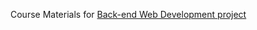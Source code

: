 Course Materials for [Back-end Web Development project ](http://betamore.com/academy/back-end-web-development)
